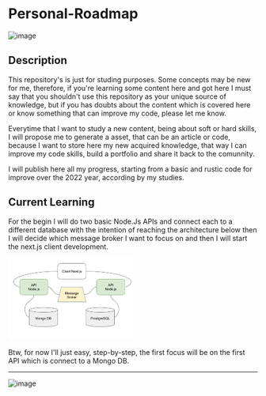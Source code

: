 # Personal-Roadmap

![image](https://img.shields.io/github/last-commit/pjonatansr/personal-roadmap?logo=github&logoColor=gold&style=flat-square)

## Description
This repository's is just for studing purposes. Some concepts may be new for me, therefore, if you're learning some content here and got here I must say that you shouldn't use this repository as your unique source of knowledge, but if you has doubts about the content which is covered here or know something that can improve my code, please let me know.

Everytime that I want to study a new content, being about soft or hard skills, I will propose me to generate a asset, that can be an article or code, because I want to store here my new acquired knowledge, that way I can improve my code skills, build a portfolio and share it back to the comunnity. 

I will publish here all my progress, starting from a basic and rustic code for improve over the 2022 year, according by my studies.

## Current Learning
For the begin I will do two basic Node.Js APIs and connect each to a different database with the intention of reaching the architecture below then I will decide which message broker I want to focus on and then I will start the next.js client development.

<img src="https://github.com/pjonatansr/personal-roadmap/blob/453af0ba059c625c4efa744e7e996f392a2c2e2a/images/draft.png?raw=true" width=50% height=50%>

Btw, for now I'll just easy, step-by-step, the first focus will be on the first API which is connect to a Mongo DB.

---
![image](https://img.shields.io/twitter/follow/pjonatansr?color=green&style=flat-square)

